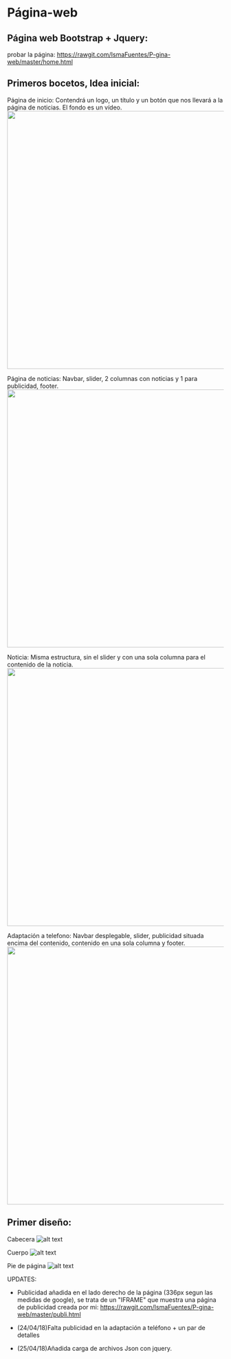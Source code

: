 # Página-web

Página web Bootstrap + Jquery:
------------------------------------------------------------------------------------------------------------------------------------------

probar la página:
https://rawgit.com/IsmaFuentes/P-gina-web/master/home.html


Primeros bocetos, Idea inicial:
----------------------------------------------------------------------------------------------------------------------------------------
Página de inicio: Contendrá un logo, un título y un botón que nos llevará a la página de noticias. El fondo es un vídeo.
<br>
<img src="https://github.com/IsmaFuentes/P-gina-web/blob/master/capturas%20pweb/1.jpg" width="600">

Página de noticias: Navbar, slider, 2 columnas con noticias y 1 para publicidad, footer.
<br>
<img src="https://github.com/IsmaFuentes/P-gina-web/blob/master/capturas%20pweb/2.jpg" width="600">

Noticia: Misma estructura, sin el slider y con una sola columna para el contenido de la noticia.
<br>
<img src="https://github.com/IsmaFuentes/P-gina-web/blob/master/capturas%20pweb/3.jpg" width="600">

Adaptación a telefono: Navbar desplegable, slider, publicidad situada encima del contenido, contenido en una sola columna y footer.
<br>
<img src="https://github.com/IsmaFuentes/P-gina-web/blob/master/capturas%20pweb/4.jpg" width="600">

Primer diseño:
----------------------------------------------------------------------------------------------------------------------------------------
Cabecera
![alt text](https://rawgit.com/IsmaFuentes/P-gina-web/master/capturas%20pweb/1.PNG)

Cuerpo
![alt text](https://rawgit.com/IsmaFuentes/P-gina-web/master/capturas%20pweb/2pc.PNG)

Pie de página
![alt text](https://rawgit.com/IsmaFuentes/P-gina-web/master/capturas%20pweb/6.PNG)


UPDATES:

- Publicidad añadida en el lado derecho de la página (336px segun las medidas de google), se trata de un "IFRAME" que muestra una página de publicidad creada por mi:  https://rawgit.com/IsmaFuentes/P-gina-web/master/publi.html

- (24/04/18)Falta publicidad en la adaptación a teléfono + un par de detalles
- (25/04/18)Añadida carga de archivos Json con jquery.

